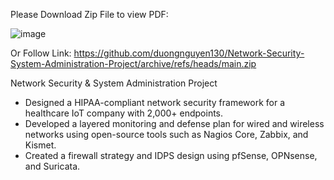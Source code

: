 Please Download Zip File to view PDF: 

![image](https://github.com/user-attachments/assets/3a1195c0-f5f2-4803-8df2-db56a1f913b8)

Or Follow Link: https://github.com/duongnguyen130/Network-Security-System-Administration-Project/archive/refs/heads/main.zip

Network Security & System Administration Project
-	Designed a HIPAA-compliant network security framework for a healthcare IoT company with 2,000+ endpoints.
-	Developed a layered monitoring and defense plan for wired and wireless networks using open-source tools such as Nagios Core, Zabbix, and Kismet.
-	Created a firewall strategy and IDPS design using pfSense, OPNsense, and Suricata.
